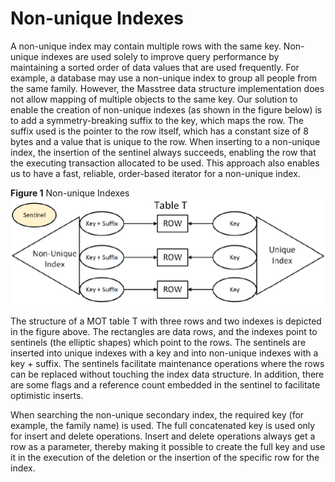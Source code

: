 # Non-unique Indexes<a name="EN-US_TOPIC_0260488162"></a>

A non-unique index may contain multiple rows with the same key. Non-unique indexes are used solely to improve query performance by maintaining a sorted order of data values that are used frequently. For example, a database may use a non-unique index to group all people from the same family. However, the Masstree data structure implementation does not allow mapping of multiple objects to the same key. Our solution to enable the creation of non-unique indexes \(as shown in the figure below\) is to add a symmetry-breaking suffix to the key, which maps the row. The suffix used is the pointer to the row itself, which has a constant size of 8 bytes and a value that is unique to the row. When inserting to a non-unique index, the insertion of the sentinel always succeeds, enabling the row that the executing transaction allocated to be used. This approach also enables us to have a fast, reliable, order-based iterator for a non-unique index.

**Figure  1**  Non-unique Indexes<a name="fig426223562012"></a>  
![](figures/non-unique-indexes.png "non-unique-indexes")

The structure of a MOT table T with three rows and two indexes is depicted in the figure above. The rectangles are data rows, and the indexes point to sentinels \(the elliptic shapes\) which point to the rows. The sentinels are inserted into unique indexes with a key and into non-unique indexes with a key + suffix. The sentinels facilitate maintenance operations where the rows can be replaced without touching the index data structure. In addition, there are some flags and a reference count embedded in the sentinel to facilitate optimistic inserts.

When searching the non-unique secondary index, the required key \(for example, the family name\) is used. The full concatenated key is used only for insert and delete operations. Insert and delete operations always get a row as a parameter, thereby making it possible to create the full key and use it in the execution of the deletion or the insertion of the specific row for the index.

